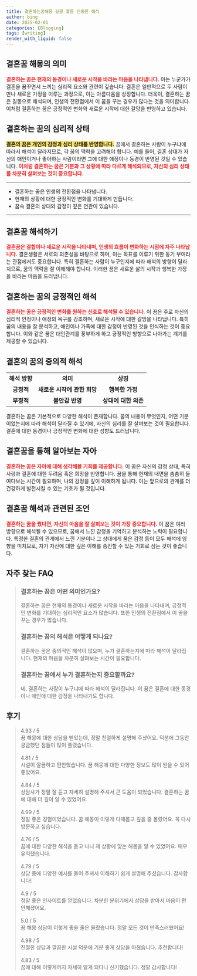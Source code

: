 ```yaml
---
title: 결혼하는꿈해몽 길몽 흉몽 신중한 해석
author: bing
date: 2025-02-01
categories: [Blogging]
tags: [writing]
render_with_liquid: false
---
```



<h2 id='결혼꿈 해몽의 의미'>결혼꿈 해몽의 의미</h2>

<p><b><span style="color: #ee2323;">결혼하는 꿈은 현재의 동경이나 새로운 시작을 바라는 마음을 나타냅니다.</span></b> 이는 누군가가 결혼을 꿈꾸면서 느끼는 심리적 요소와 관련이 깊습니다. 결혼은 일반적으로 두 사람이 만나 새로운 가정을 이루는 과정으로, 이는 아름다움을 상징합니다. 더욱이, 결혼하는 꿈은 길몽으로 해석되며, 인생의 전환점에서 이 꿈을 꾸는 경우가 많다는 것을 의미합니다. 이처럼 결혼하는 꿈은 긍정적인 변화와 새로운 시작에 대한 갈망을 반영하고 있습니다.</p>

<h2 id='결혼하는 꿈의 심리적 상태'>결혼하는 꿈의 심리적 상태</h2>

<p><b><span style="background-color: #ffe066;">결혼의 꿈은 개인의 감정과 심리 상태를 반영합니다.</span></b> 꿈에서 결혼하는 사람이 누구냐에 따라서 해석이 달라지므로, 각 꿈의 맥락을 고려해야 합니다. 예를 들어, 결혼 상대가 자신의 애인이거나 좋아하는 사람이라면 그에 대한 애정이나 동경이 반영된 것일 수 있습니다. <b><span style="color: #ee2323;">이처럼 결혼하는 꿈은 기분과 그 상황에 따라 다르게 해석되므로, 자신의 심리 상태를 차분히 살펴보는 것이 중요합니다.</span></b></p>

<hr />

<ul>
    <li>결혼하는 꿈은 인생의 전환점을 나타냅니다.</li>
    <li>현재의 상황에 대한 긍정적인 변화를 기대하게 만듭니다.</li>
    <li>꿈속 결혼의 상대와 감정이 깊은 연관이 있습니다.</li>
</ul>

<hr />

<h2 id='결혼꿈 해석하기'>결혼꿈 해석하기</h2>

<p><b><span style="color: #ee2323;">결혼꿈은 결합이나 새로운 시작을 나타내며, 인생의 흐름이 변화하는 시점에 자주 나타납니다.</span></b> 결혼생활은 서로의 의존성을 바탕으로 하며, 이는 목표를 이루기 위한 동기 부여라는 관점에서도 중요합니다. 특히 결혼하는 사람이 누구인지에 따라 해석의 방향이 달라지므로, 꿈의 맥락을 잘 이해해야 합니다. 이러한 꿈은 새로운 삶의 시작과 행복한 가정을 바라는 마음을 드러냅니다.</p>

<h2 id='결혼하는 꿈의 긍정적인 해석'>결혼하는 꿈의 긍정적인 해석</h2>

<p><b><span style="color: #ee2323;">결혼하는 꿈은 긍정적인 변화를 원하는 신호로 해석될 수 있습니다.</span></b> 이 꿈은 주로 자신의 심리적 안정이나 애정의 욕구를 강조하며, 새로운 시작에 대한 갈망을 나타냅니다. 특히 꿈의 내용을 잘 분석하고, 애인이나 가족에 대한 감정이 반영된 것을 인식하는 것이 중요합니다. 이와 같은 꿈은 대인관계를 풍부하게 하고 긍정적인 방향으로 나아가는 계기를 제공할 수 있습니다.</p>

<h2 id='결혼의 꿈의 중의적 해석'>결혼의 꿈의 중의적 해석</h2>

<table>
    <tr>
        <td style="text-align: center; height: 17px;"><b>해석 방향</b></td>
        <td style="text-align: center; height: 17px;"><b>의미</b></td>
        <td style="text-align: center; height: 17px;"><b>상징</b></td>
    </tr>
    <tr>
        <td style="text-align: center; height: 17px;"><b>긍정적</b></td>
        <td style="text-align: center; height: 17px;"><b>새로운 시작에 관한 희망</b></td>
        <td style="text-align: center; height: 17px;"><b>행복한 가정</b></td>
    </tr>
    <tr>
        <td style="text-align: center; height: 17px;"><b>부정적</b></td>
        <td style="text-align: center; height: 17px;"><b>불안감 반영</b></td>
        <td style="text-align: center; height: 17px;"><b>상대에 대한 의존</b></td>
    </tr>
</table>

<p>결혼하는 꿈은 기본적으로 다양한 해석이 존재합니다. 꿈의 내용이 무엇인지, 어떤 기분이었는지에 따라 해석이 달라질 수 있기에, 자신의 심리를 잘 살펴보는 것이 필요합니다. 결혼에 대한 동경이나 긍정적인 변화에 대한 성향도 드러납니다.</p>

<h2 id='결혼꿈을 통해 알아보는 자아'>결혼꿈을 통해 알아보는 자아</h2>

<p><b><span style="color: #ee2323;">결혼하는 꿈은 자아에 대해 생각해볼 기회를 제공합니다.</span></b> 이 꿈은 자신의 감정 상태, 특히 사랑과 결혼에 대한 두려움 혹은 희망을 반영합니다. 꿈을 통해 현재의 내면을 촘촘히 들여다보는 시간이 필요하며, 나의 감정을 깊이 이해하게 됩니다. 이는 앞으로의 관계를 더 건강하게 발전시킬 수 있는 기초가 될 것입니다.</p>

<h2 id='결혼꿈 해석과 관련된 조언'>결혼꿈 해석과 관련된 조언</h2>

<p><b><span style="color: #ee2323;">결혼하는 꿈을 꿨다면, 자신의 마음을 잘 살펴보는 것이 가장 중요합니다.</span></b> 이 꿈은 여러 방향으로 해석될 수 있으므로, 꿈에서 느낀 감정을 기억하고 분석하는 노력이 필요합니다. 특정한 결혼의 관계에서 느낀 기분이나 그 상대에게 품은 감정 등이 모두 해석에 영향을 미치므로, 자기 자신에 대한 깊은 이해를 증진할 수 있는 기회로 삼는 것이 좋습니다.</p>


<h2 id='자주_찾는_FAQ'>자주 찾는 FAQ</h2>
<div itemscope="" itemtype="https://schema.org/FAQPage"> 
<blockquote> 
<div itemscope="" itemprop="mainEntity" itemtype="https://schema.org/Question"> 
<h3 itemprop="name">결혼하는 꿈은 어떤 의미인가요?</h3> 
<div itemscope="" itemprop="acceptedAnswer" itemtype="https://schema.org/Answer"> 
<span itemprop="text"> 
<p>결혼하는 꿈은 현재의 동경이나 새로운 시작을 바라는 마음을 나타내며, 긍정적인 변화를 기대하는 심리적인 요소가 많습니다. 또한 인생의 전환점에서 이 꿈을 꾸는 경우가 많습니다.</p> 
</span> 
</div> 
</div> 

<div itemscope="" itemprop="mainEntity" itemtype="https://schema.org/Question"> 
<h3 itemprop="name">결혼하는 꿈의 해석은 어떻게 되나요?</h3> 
<div itemscope="" itemprop="acceptedAnswer" itemtype="https://schema.org/Answer"> 
<span itemprop="text"> 
<p>결혼하는 꿈은 중의적인 해석이 많으며, 누가 결혼하는지에 따라 해석이 달라집니다. 현재의 마음을 차분히 살펴보는 시간이 필요합니다.</p> 
</span> 
</div> 
</div> 

<div itemscope="" itemprop="mainEntity" itemtype="https://schema.org/Question"> 
<h3 itemprop="name">결혼하는 꿈에서 누가 결혼하는지 중요할까요?</h3> 
<div itemscope="" itemprop="acceptedAnswer" itemtype="https://schema.org/Answer"> 
<span itemprop="text"> 
<p>네, 결혼하는 사람이 누구냐에 따라 해석이 달라집니다. 이 꿈은 결혼에 대한 동경이나 애인에 대한 감정을 나타내기도 합니다.</p> 
</span> 
</div> 
</div> 
</blockquote> 
</div>
<h2 id='후기'>후기</h2>
<div itemscope itemtype="https://schema.org/Product">
  <blockquote>
  <div itemprop="review" itemscope itemtype="https://schema.org/Review">
      <div itemprop="reviewRating" itemscope itemtype="https://schema.org/Rating"> <span itemprop="ratingValue">4.93</span> / <span itemprop="bestRating">5</span> </div>
      <span itemprop="reviewBody">꿈 해몽에 대한 상담을 받았는데, 정말 친절하게 설명해 주셨어요. 덕분에 그동안 궁금했던 점들이 많이 풀렸습니다.</span>
  </div>
  <br>
  <div itemprop="review" itemscope itemtype="https://schema.org/Review">
      <div itemprop="reviewRating" itemscope itemtype="https://schema.org/Rating"> <span itemprop="ratingValue">4.81</span> / <span itemprop="bestRating">5</span> </div>
      <span itemprop="reviewBody">시설이 깔끔하고 편안했습니다. 꿈 해몽에 대한 다양한 정보도 많이 얻을 수 있어 좋았어요.</span>
  </div>
  <br>
  <div itemprop="review" itemscope itemtype="https://schema.org/Review">
      <div itemprop="reviewRating" itemscope itemtype="https://schema.org/Rating"> <span itemprop="ratingValue">4.84</span> / <span itemprop="bestRating">5</span> </div>
      <span itemprop="reviewBody">상담사가 정말 잘 듣고 자세히 설명해 주셔서 큰 도움이 되었습니다. 결혼하는 꿈에 대해 더 깊이 알 수 있었어요.</span>
  </div>
  <br>
  <div itemprop="review" itemscope itemtype="https://schema.org/Review">
      <div itemprop="reviewRating" itemscope itemtype="https://schema.org/Rating"> <span itemprop="ratingValue">4.99</span> / <span itemprop="bestRating">5</span> </div>
      <span itemprop="reviewBody">정말 좋은 경험이었습니다. 꿈 해몽이 이렇게 다채롭고 깊을 줄 몰랐어요. 꼭 다시 방문하고 싶습니다.</span>
  </div>
  <br>
  <div itemprop="review" itemscope itemtype="https://schema.org/Review">
      <div itemprop="reviewRating" itemscope itemtype="https://schema.org/Rating"> <span itemprop="ratingValue">4.76</span> / <span itemprop="bestRating">5</span> </div>
      <span itemprop="reviewBody">꿈에 대한 다양한 해석을 듣고 나니 제 상황에 맞는 해몽을 알 수 있었어요. 매우 유익했습니다.</span>
  </div>
  <br>
  <div itemprop="review" itemscope itemtype="https://schema.org/Review">
      <div itemprop="reviewRating" itemscope itemtype="https://schema.org/Rating"> <span itemprop="ratingValue">4.79</span> / <span itemprop="bestRating">5</span> </div>
      <span itemprop="reviewBody">상담 중에 다양한 예시를 들어 주셔서 이해하기 쉽게 설명해 주셨습니다. 감사합니다!</span>
  </div>
  <br>
  <div itemprop="review" itemscope itemtype="https://schema.org/Review">
      <div itemprop="reviewRating" itemscope itemtype="https://schema.org/Rating"> <span itemprop="ratingValue">4.9</span> / <span itemprop="bestRating">5</span> </div>
      <span itemprop="reviewBody">정말 좋은 인사이트를 얻었습니다. 차분한 분위기에서 상담을 받아서 마음이 편안해졌어요.</span>
  </div>
  <br>
  <div itemprop="review" itemscope itemtype="https://schema.org/Review">
      <div itemprop="reviewRating" itemscope itemtype="https://schema.org/Rating"> <span itemprop="ratingValue">5.0</span> / <span itemprop="bestRating">5</span> </div>
      <span itemprop="reviewBody">꿈 해몽 상담이 이렇게 좋을 줄은 몰랐습니다. 정말 모든 것이 만족스러웠어요!</span>
  </div>
  <br>
  <div itemprop="review" itemscope itemtype="https://schema.org/Review">
      <div itemprop="reviewRating" itemscope itemtype="https://schema.org/Rating"> <span itemprop="ratingValue">4.98</span> / <span itemprop="bestRating">5</span> </div>
      <span itemprop="reviewBody">친절한 상담과 깔끔한 시설 덕분에 기분 좋게 상담을 마쳤습니다. 추천합니다!</span>
  </div>
  <br>
  <div itemprop="review" itemscope itemtype="https://schema.org/Review">
      <div itemprop="reviewRating" itemscope itemtype="https://schema.org/Rating"> <span itemprop="ratingValue">4.83</span> / <span itemprop="bestRating">5</span> </div>
      <span itemprop="reviewBody">꿈에 대해 이렇게까지 자세히 알게 되다니 신기했습니다. 정말 감사합니다!</span>
  </div>
  </blockquote>
</div>
